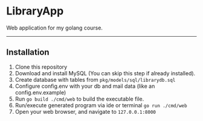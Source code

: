 # LibraryApp
Web application for my golang course.
____
## Installation
1. Clone this repository
2. Download and install MySQL (You can skip this step if already installed).
3. Create database with tables from `pkg/models/sql/librarydb.sql`
4. Configure config.env with your db and mail data (like an config.env.example)
5. Run `go build ./cmd/web` to build the executable file.
6. Run/execute generated program via ide or terminal `go run ./cmd/web`
7. Open your web browser, and navigate to `127.0.0.1:8000`
